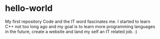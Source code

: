 # hello-world
My first repository
Code and the IT word fascinates me. I started to learn C++ not too long ago and my goal is to learn more programming languages in the future, create a website and land my self an IT related job. :)
